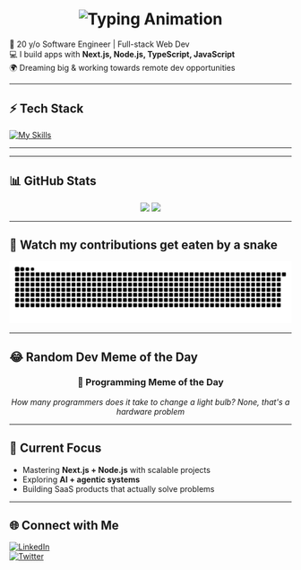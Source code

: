 <h1 align="center">
  <img src="https://readme-typing-svg.herokuapp.com?font=Fira+Code&weight=600&size=24&duration=3000&pause=1000&color=ffffff&center=true&vCenter=true&width=700&lines=Hey%2C+I'm+Shravan+👋;🚀Dreaming+big+%26+shipping+fast+%F0%9F%9A%80" alt="Typing Animation" />
</h1>

🚀 20 y/o Software Engineer | Full-stack Web Dev  
💻 I build apps with **Next.js, Node.js, TypeScript, JavaScript**  
🌍 Dreaming big & working towards remote dev opportunities

---

## ⚡ Tech Stack

[![My Skills](https://skillicons.dev/icons?i=ts,js,nextjs,nodejs,react,tailwind,git,firebase,docker)](https://skillicons.dev)

---

---

## 📊 GitHub Stats

<p align="center">
  <img src="https://github-readme-stats.vercel.app/api?username=imshravan26&show_icons=true&theme=tokyonight&hide_border=true" height="150"/>
  <img src="https://github-readme-streak-stats.herokuapp.com/?user=imshravan26&theme=tokyonight&hide_border=true" height="150"/>
</p>

---

## 🐍 Watch my contributions get eaten by a snake

<picture>
  <source media="(prefers-color-scheme: dark)" srcset="https://raw.githubusercontent.com/imshravan26/imshravan26/output/github-snake-dark.svg?palette=github-dark" />
  <source media="(prefers-color-scheme: light)" srcset="https://raw.githubusercontent.com/imshravan26/imshravan26/output/github-snake.svg" />
  <img alt="github-snake" src="https://raw.githubusercontent.com/imshravan26/imshravan26/output/github-snake.svg" />
</picture>

>

---

## 😂 Random Dev Meme of the Day

<!-- Generated on 2025-10-15 -->
<div align="center">
<h3>🤖 Programming Meme of the Day</h3>
<p><em>How many programmers does it take
to change a light bulb?
None, that's a hardware problem</em></p>
</div>

<!-- meme:end -->

---

## 🎯 Current Focus

- Mastering **Next.js + Node.js** with scalable projects
- Exploring **AI + agentic systems**
- Building SaaS products that actually solve problems

---

## 🌐 Connect with Me

[![LinkedIn](https://img.shields.io/badge/LinkedIn-blue?style=for-the-badge&logo=linkedin)](https://www.linkedin.com/in/shravan-chaudhari-91699a1b6/)  
[![Twitter](https://img.shields.io/badge/Twitter-black?style=for-the-badge&logo=x)](https://x.com/shravn__)

